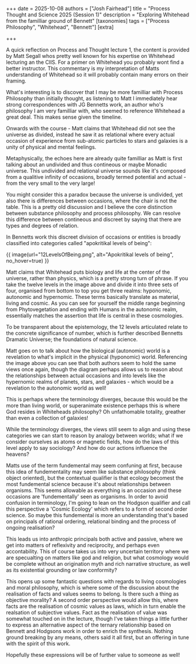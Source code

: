 +++
date = 2025-10-08
authors = ["Josh Fairhead"]
title = "Process Thought and Science 2025 (Session 1)"
description = "Exploring Whitehead from the familliar ground of Bennett"
[taxonomies]
tags = ["Process Philosophy", "Whitehead", "Bennett"]
[extra]

+++

A quick reflection on Process and Thought lecture 1, the content is provided by Matt Segall whos pretty well known for his expertise on Whitehead lecturing an the CIIS. For a primer on Whitehead you probably wont find a better instructor. This commentary is my interpretation of Matts understanding of Whitehead so it will probably contain many errors on their framing. 

What's interesting is to discover that I may be more familliar with Process Philosophy than initially thought, as listening to Matt I immediately hear strong correspondences with JG Bennetts work, an author who's philosophy I am very familliar with, who seemed to reference Whitehead a great deal. This makes sense given the timeline. 

Onwards with the course - Matt claims that Whitehead did not see the universe as divided, instead he saw it as relational where every actual occasion of experience from sub-atomic particles to stars and galaxies is a unity of physical and mental feelings. 

Metaphysically, the echoes here are already quite familliar as Matt is first talking about an undivided and thus contineous or maybe Monadic universe. This undivided and relational universe sounds like it's composed from a qualitive infinity of occasions, broadly termed potential and actual - from the very small to the very large! 

You might consider this a paradox because the universe is undivided, yet also there is differences between occasions, where the chair is not the table. This is a pretty old discussion and I believe the core distinction between substance philosophy and process philosophy. We can resolve this difference between contineous and discreet by saying that there are types and degrees of relation. 

In Bennetts work this discreet division of occasions or entities is broadly classified into categories called "apokritikal levels of being": 

{{ image(url="12LevelsOfBeing.png", alt="Apokritikal levels of being", no_hover=true) }}


Matt claims that Whitehead puts biology and life at the center of the universe, rather than physics, which is a pretty strong turn of phrase. If you take the twelve levels in the image above and divide it into three sets of four, organised from bottom to top you get three realms: hyponomic, autonomic and hypernomic. These terms basically translate as material, living and cosmic. As you can see for yourself the middle range beginning from Phytovegetation and ending with Humans in the autonomic realm, essentially matches the assertion that life is central in these cosmologies. 

To be transparent about the epistemology, the 12 levels articulated relate to the concrete significance of number, which is further described Bennetts Dramatic Universe; the foundations of natural science. 

Matt goes on to talk about how the biological (autonomic) world is a revelation to what's implicit in the physical (hyponomic) world. Referencing the image above you can see that both authors seem to hold the same views once again, though the diagram perhaps allows us to reason about the relationships between actual occasions and into levels like the hypernomic realms of planets, stars, and galaxies - which would be a revelation to the autonomic world as well! 

This is perhaps where the terminology diverges, because this would be the more than living world, or superanimate existence perhaps this is where God resides in Whiteheads philosophy? Oh unfathomable totality, greather than even a collection of galaxies! 

While the terminology diverges, the views still seem to align and using these categories we can start to reason by analogy between worlds; what if we consider ourselves as atoms or magnetic fields, how do the laws of this level apply to say sociology? And how do our actions influence the heavens? 

Matts use of the term fundemental may seem confuning at first, because this idea of fundementality may seem like substance philosophy (think object oriented), but the contextual qualifier is that ecology becomest the most fundemental science because it's about relationships between organisms. This seems allowable as everything is an occasion and these occasions are 'fundementally' seen as organisms. In order to avoid confusion in terminology, I'm going to lean on the Hodgson qualifier and call this perspective a 'Cosmic Ecology' which refers to a form of second order science. So maybe this fundemental is more an understanding that's based on principals of rational ordering, relational binding and the process of ongoing realisation? 

This leads us into anthropic principals both active and passive, where we get into matters of reflexivity and reciprocity, and perhaps even accontability. This of course takes us into very uncertain territory where we are specualting on matters like god and religion, but what cosmology would be complete without an origination myth and rich narrative structure, as well as its existential grounding or law conformity? 

This opens up some fantastic questions with regards to living cosmologies and moral philosophy, which is where some of the discussion about the realisation of facts and values seems to belong. Is there such a thing as objective morality? A second order perspective would allow this, where facts are the realisation of cosmic values as laws, which in turn enable the realsation of subjective values. Fact as the realisation of value was somewhat touched on in the lecture, though I've taken things a little further to express an alternative aspect of the ternary relationship based on Bennett and Hodgsons work in order to enrich the synthesis. Nothing ground breaking by any means, others said it all first, but an offering in tune with the spirit of this work. 

Hopefully these expressions will be of further value to someone as well! 